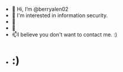 - 👋 Hi, I’m @berryalen02
- 👀 I'm interested in information security.
- 🌱
- 💞️ 
- 📫I believe you don't want to contact me.               :)
- # :)

<!---
berryalen02/berryalen02 is a ✨ special ✨ repository because its `README.md` (this file) appears on your GitHub profile.
You can click the Preview link to take a look at your changes.
--->
